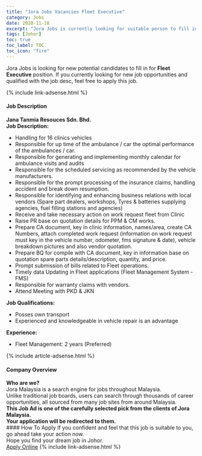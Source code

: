```yaml
---
title: "Jora Jobs Vacancies Fleet Executive" 
category: Jobs 
date: 2020-11-18 
excerpt: "Jora Jobs is currently looking for suitable person to fill in the Fleet Executive which positioned at Johor" 
tags: [Johor] 
toc: true 
toc_label: TOC 
toc_icon: "fire" 
--- 
```


<p>Jora Jobs is looking for new potential candidates to fill in for <b>Fleet Executive</b> position. If you currently looking for new job opportunities and qualified with the job desc, feel free to apply this job.
</p>{% include link-adsense.html %} 
<div><div><div><h4>Job Description</h4></div></div><div><div><span><div><div><strong>Jana Tanmia Resouces Sdn. Bhd.</strong></div><div><div><strong>Job Description:</strong></div><ul><li>Handling for 16 clinics vehicles</li><li>Responsible for up time of the ambulance / car the optimal performance of the ambulances / car.</li><li>Responsible for generating and implementing monthly calendar for ambulance visits and audits</li><li>Responsible for the scheduled servicing as recommended by the vehicle manufacturers.</li><li>Responsible for the prompt processing of the insurance claims, handling accident and break down resumption.</li><li>Responsible for identifying and enhancing business relations with local vendors (Spare part dealers, workshops, Tyres &amp; batteries supplying agencies, fuel filling stations and agencies)</li><li>Receive and take necessary action on work request fleet from Clinic</li><li>Raise PR base on quotation details for PPM &amp; CM works.</li><li>Prepare CA document, key in clinic information, names/area, create CA Numbers, attach completed work request (information on work request must key in the vehicle number, odometer, fms signature &amp; date), vehicle breakdown pictures and also vendor quotation.</li><li>Prepare BQ for compile with CA document, key in information base on quotation spare parts details/description, quantity, and price.</li><li>Prompt submission of bills related to Fleet operations.</li><li>Timely data Updating in Fleet applications (Fleet Management System - FMS)</li><li>Responsible for warranty claims with vendors.</li><li>Attend Meeting with PKD &amp; JKN</li></ul><div><div><strong>Job Qualifications:</strong></div><ul><li>Posses own transport</li><li>Experienced and knowledgeable in vehicle repair is an advantage</li></ul><div><div><strong>Experience:</strong></div><ul><li>Fleet Management: 2 years (Preferred)</li></ul></div></div></div></div></span></div></div></div> 
{% include article-adsense.html %} 
<div><div><div><h4>Company Overview</h4></div></div><div><div><span><div><div>
<strong>Who are we?</strong></div>
<div>
	Jora Malaysia is a search engine for jobs throughout Malaysia.<br>
	Unlike traditional job boards, users can search through thousands of career opportunities, all sourced from many job sites from around Malaysia.&#160;</div>
<div>
<div>
<strong>This Job Ad is one of the carefully selected pick from the clients of Jora Malaysia.</strong></div>
<div>
<strong>Your application will be redirected to them.</strong></div>
</div></div></span></div></div></div> 
#### How To Apply 
If you confident and feel that this job is suitable to you, go ahead take your action now. <br/> 
Hope you find your dream job in Johor. <br/> 
<a href="https://www.jobstreet.com.my/en/job/fleet-executive-4426445?jobId=jobstreet-my-job-4426445&sectionRank=9&token=0~3578cd35-1363-4026-bf8c-6608e50f3597&fr=SRP%20View%20In%20New%20Ta" class="btn btn--info" target="_blank" rel="nofollow noopenner">Apply Online</a> 
{% include link-adsense.html %} 